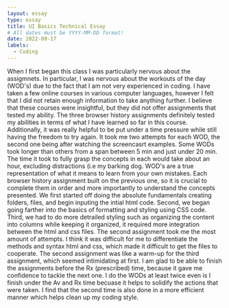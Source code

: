 ```yaml
---
layout: essay
type: essay
title: UI Basics Technical Essay
# All dates must be YYYY-MM-DD format!
date: 2022-09-17
labels: 
  - Coding
--- 
```


When I first began this class I was particularly nervous about the assigmnets. In particular, I was nervous about the workouts of the day (WOD's) due to the fact that I am not very experienced in coding. 
I have taken a few online courses in various computer languages, however I felt that I did not retain enough information to take anything further. I believe that these courses were insightful, but they did not offer assignments that tested my ability.
The three browser history assignments definitely tested my abilities in terms of what I have learned so far in this course. Additionally, it was really helpful to be put under a time pressure while still having the freedom to try again. 
It took me two attempts for each WOD, the second one being after watching the screencasrt examples. Some WODs took longer than others from a span between 5 min and just under 20 min. The time it took to fully grasp the concepts in each would take about an hour, excluding distractions (i.e my barking dog. 
WOD's are a true representation of what it means to learn from your own mistakes. 
Each browser history assignment built on the previous one, so it is crucial to complete them in order and more importantly to understand the concepts presented.
We first started off doing the absolute fundamentals creating folders, files, and begin inputing the intial html code. Second, we began going farther into the basics of formatting and styling using CSS code. Third, we had to do more detrailed styling such as organizing the content into columns while keeping it organized, it required more integration between the html and css files.
The second assignment took me the most amount of attempts. I think it was difficult for me to differentiate the methods and syntax html and css, which made it difficult to get the files to cooperate. 
The second assignment was like a warm-up for the third assignment, which seemed intimidating at first. 
I am glad to be able to finish the assignments before the Rx (prescribed) time, because it gave me confidence to tackle the next one. I do the WODs at least twice even is I finish under the Av and Rx time becuase it helps to solidify the actions that were taken. I find that the second time is also done in a more efficient manner which helps clean up my coding style. 
